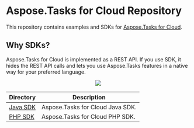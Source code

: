 # Aspose.Tasks for Cloud Repository
This repository contains examples and SDKs for [Aspose.Tasks for Cloud](http://www.aspose.com/cloud/project-management-api.aspx).

## Why SDKs?
Aspose.Tasks for Cloud is implemented as a REST API. If you use SDK, it hides the REST API calls and lets you use Aspose.Tasks features in a native way for your preferred language.

<p align="center">
  <a title="Download complete Aspose.Tasks for Cloud source code" href="https://github.com/asposetasks/Aspose_Tasks_Cloud/archive/master.zip">
	<img src="https://raw.github.com/AsposeExamples/java-examples-dashboard/master/images/downloadZip-Button-Large.png" />
  </a>
</p>

Directory | Description
--------- | -----------
[Java SDK](https://github.com/asposetasks/Aspose_Tasks_Cloud/tree/master/SDKs/Aspose.Tasks_Cloud_SDK_for_Java)  |  Aspose.Tasks for Cloud Java SDK.
[PHP SDK](https://github.com/asposetasks/Aspose_Tasks_Cloud/tree/master/SDKs/Aspose.Tasks_Cloud_SDK_for_PHP)  | Aspose.Tasks for Cloud PHP SDK.